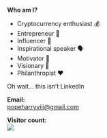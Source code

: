 <b>Who am I?</b>
- Cryptocurrency enthusiast 💰
- Entrepreneur 💸
- Influencer 💃
- Inspirational speaker 🗣
- Motivator 🍾
- Visionary 🎨
- Philanthropist ❤

Oh wait… this isn’t LinkedIn

<b>Email:</b> <br>
popeharryviii@gmail.com

<b>Visitor count:</b> <br>
<img src="https://profile-counter.glitch.me/vaticanmemes/count.svg" />

<!---
VaticanMemes/VaticanMemes is a ✨ special ✨ repository because its `README.md` (this file) appears on your GitHub profile.
You can click the Preview link to take a look at your changes.
--->
